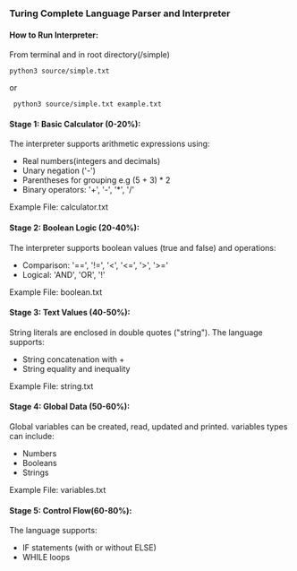 ### Turing Complete Language Parser and Interpreter

#### How to Run Interpreter:

From terminal and in root directory(/simple)

``` python3 source/simple.txt ```

or

``` python3 source/simple.txt example.txt```

#### Stage 1: Basic Calculator (0-20%):
The interpreter supports arithmetic expressions using:
- Real numbers(integers and decimals)
- Unary negation ('-')
- Parentheses for grouping e.g (5 + 3) * 2
- Binary operators: '+', '-', '*', '/'

Example File: calculator.txt

#### Stage 2: Boolean Logic (20-40%):
The interpreter supports boolean values (true and false) and operations:
- Comparison: '==', '!=', '<', '<=', '>', '>='
- Logical: 'AND', 'OR', '!'

Example File: boolean.txt

#### Stage 3: Text Values (40-50%):
String literals are enclosed in double quotes ("string"). The language supports:
- String concatenation with +
- String equality and inequality

Example File: string.txt

#### Stage 4: Global Data (50-60%):
Global variables can be created, read, updated and printed. variables types can include:
- Numbers
- Booleans
- Strings

Example File: variables.txt

#### Stage 5: Control Flow(60-80%):
The language supports:
- IF statements (with or without ELSE)
- WHILE loops